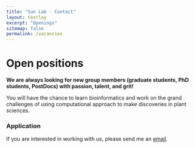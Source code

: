 ```yaml
---
title: "Sun Lab - Contact"
layout: textlay
excerpt: "Openings"
sitemap: false
permalink: /vacancies
---
```


# Open positions

**We are always looking for new group members (graduate students, PhD students, PostDocs) with passion, talent, and grit!**

You will have the chance to learn bioinformatics and work on the grand challenges of using computational approach to make discoveries in plant sciences.


### Application
If you are interested in working with us, please send me an [email](mailto:xs57@zafu.edu.cn).




